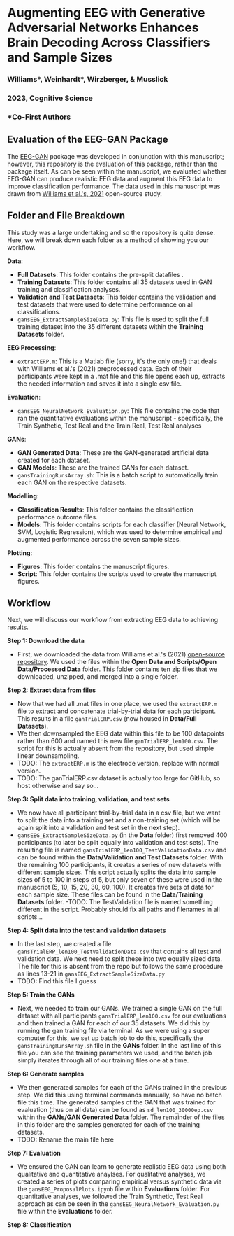 # Augmenting EEG with Generative Adversarial Networks Enhances Brain Decoding Across Classifiers and Sample Sizes
### Williams*, Weinhardt*, Wirzberger, & Musslick 
### 2023, Cognitive Science
### *Co-First Authors 

## Evaluation of the EEG-GAN Package

The [EEG-GAN](https://autoresearch.github.io/EEG-GAN/) package was developed in conjunction with this manuscript; however, this repository is the evaluation of this package, rather than the package itself. As can be seen within the manuscript, we evaluated whether EEG-GAN can produce realistic EEG data and augment this EEG data to improve classification performance. The data used in this manuscript was drawn from [Williams et al.'s, 2021](https://onlinelibrary.wiley.com/doi/abs/10.1111/psyp.13722) open-source study.

## Folder and File Breakdown

This study was a large undertaking and so the repository is quite dense. Here, we will break down each folder as a method of showing you our workflow. 

<b>Data</b>: 
- <b>Full Datasets</b>: This folder contains the pre-split datafiles .
- <b>Training Datasets</b>: This folder contains all 35 datasets used in GAN training and classification analyses.
- <b>Validation and Test Datasets</b>: This folder contains the validation and test datasets that were used to determine performance on all classifications.
- ```gansEEG_ExtractSampleSizeData.py```: This file is used to split the full training dataset into the 35 different datasets within the <b>Training Datasets</b> folder.

<b>EEG Processing</b>:
- ```extractERP.m```: This is a Matlab file (sorry, it's the only one!) that deals with Williams et al.'s (2021) preprocessed data. Each of their participants were kept in a .mat file and this file opens each up, extracts the needed information and saves it into a single csv file.

<b>Evaluation</b>:
- ```gansEEG_NeuralNetwork_Evaluation.py```: This file contains the code that ran the quantitative evaluations within the manuscript - specifically, the Train Synthetic, Test Real and the Train Real, Test Real analyses

<b>GANs</b>:
- <b>GAN Generated Data</b>: These are the GAN-generated artificial data created for each dataset.
- <b>GAN Models</b>: These are the trained GANs for each dataset.
- ```gansTrainingRunsArray.sh```: This is a batch script to automatically train each GAN on the respective datasets.

<b>Modelling</b>:
- <b>Classification Results</b>: This folder contains the classification performance outcome files.
- <b>Models</b>: This folder contains scripts for each classifier (Neural Network, SVM, Logistic Regression), which was used to determine empirical and augmented performance across the seven sample sizes.

<b>Plotting</b>:
- <b>Figures</b>: This folder contains the manuscript figures.
- <b>Script</b>: This folder contains the scripts used to create the manuscript figures.

## Workflow

Next, we will discuss our workflow from extracting EEG data to achieving results. 

<b>Step 1: Download the data</b>
- First, we downloaded the data from Williams et al.'s (2021) [open-source repository](https://osf.io/65x4v/). We used the files within the <b>Open Data and Scripts/Open Data/Processed Data</b> folder. This folder contains ten zip files that we downloaded, unzipped, and merged into a single folder. 

<b>Step 2: Extract data from files</b>
- Now that we had all .mat files in one place, we used the ```extractERP.m``` file to extract and concatenate trial-by-trial data for each participant. This results in a file ```ganTrialERP.csv``` (now housed in <b>Data/Full Datasets</b>). 
- We then downsampled the EEG data within this file to be 100 datapoints rather than 600 and named this new file ```ganTrialERP_len100.csv```. The script for this is actually absent from the repository, but used simple linear downsampling. 
- TODO: The ```extractERP.m``` is the electrode version, replace with normal version.
- TODO: The ganTrialERP.csv dataset is actually too large for GitHub, so host otherwise and say so...

<b>Step 3: Split data into training, validation, and test sets </b>
- We now have all participant trial-by-trial data in a csv file, but we want to split the data into a training set and a non-training set (which will be again split into a validation and test set in the next step). 
- ```gansEEG_ExtractSampleSizeData.py``` (in the <b>Data</b> folder) first removed 400 participants (to later be split equally into validation and test sets). The resulting file is named ```gansTrialERP_len100_TestValidationData.csv``` and can be found within the <b>Data/Validation and Test Datasets</b> folder. With the remaining 100 participants, it creates a series of new datasets with different sample sizes. This script actually splits the data into sample sizes of 5 to 100 in steps of 5, but only seven of these were used in the manuscript (5, 10, 15, 20, 30, 60, 100). It creates five sets of data for each sample size. These files can be found in the <b>Data/Training Datasets</b> folder. 
-TODO: The TestValidation file is named something different in the script. Probably should fix all paths and filenames in all scripts...

<b>Step 4: Split data into the test and validation datasets</b>
- In the last step, we created a file ```gansTrialERP_len100_TestValidationData.csv``` that contains all test and validation data. We next need to split these into two equally sized data. The file for this is absent from the repo but follows the same procedure as lines 13-21 in ```gansEEG_ExtractSampleSizeData.py```
- TODO: Find this file I guess

<b>Step 5: Train the GANs</b>
- Next, we needed to train our GANs. We trained a single GAN on the full dataset with all participants ```gansTrialERP_len100.csv``` for our evaluations and then trained a GAN for each of our 35 datasets. We did this by running the gan training file via terminal. As we were using a super computer for this, we set up batch job to do this, specifically the ```gansTrainingRunsArray.sh``` file in the <b>GANs</b> folder. In the last line of this file you can see the training parameters we used, and the batch job simply iterates through all of our training files one at a time. 

<b>Step 6: Generate samples</b>
- We then generated samples for each of the GANs trained in the previous step. We did this using terminal commands manually, so have no batch file this time. The generated samples of the GAN that was trained for evaluation (thus on all data) can be found as ```sd_len100_30000ep.csv``` within the <b>GANs/GAN Generated Data</b> folder. The remainder of the files in this folder are the samples generated for each of the training datasets.
- TODO: Rename the main file here

<b>Step 7: Evaluation</b>
- We ensured the GAN can learn to generate realistic EEG data using both qualitative and quantitative anaylses. For qualitative analyses, we created a series of plots comparing empirical versus synthetic data via the ```gansEEG_ProposalPlots.ipynb``` file within <b>Evaluations</b> folder. For quantitative analyses, we followed the Train Synthetic, Test Real approach as can be seen in the ```gansEEG_NeuralNetwork_Evaluation.py``` file within the <b>Evaluations</b> folder.

<b>Step 8: Classification</b>
